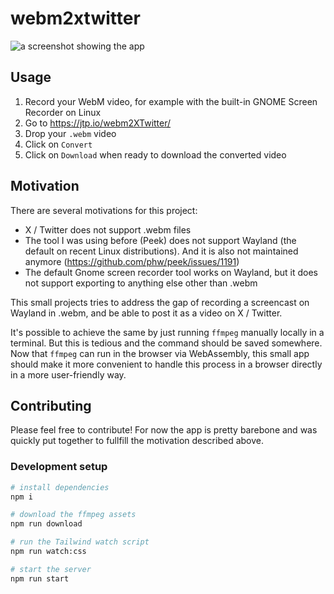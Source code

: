 # webm2xtwitter

![a screenshot showing the app](https://github.com/jtpio/webm2XTwitter/assets/591645/944d7a6a-d665-4e54-b957-66bf189729c4)

## Usage

1. Record your WebM video, for example with the built-in GNOME Screen Recorder on Linux
2. Go to https://jtp.io/webm2XTwitter/
3. Drop your `.webm` video
4. Click on `Convert`
5. Click on `Download` when ready to download the converted video

## Motivation

There are several motivations for this project:

- X / Twitter does not support .webm files
- The tool I was using before (Peek) does not support Wayland (the default on recent Linux distributions). And it is also not maintained anymore (https://github.com/phw/peek/issues/1191)
- The default Gnome screen recorder tool works on Wayland, but it does not support exporting to anything else other than .webm

This small projects tries to address the gap of recording a screencast on Wayland in .webm, and be able to post it as a video on X / Twitter.

It's possible to achieve the same by just running `ffmpeg` manually locally in a terminal. But this is tedious and the command should be saved somewhere. Now that `ffmpeg` can run in the browser via WebAssembly, this small app should make it more convenient to handle this process in a browser directly in a more user-friendly way.


## Contributing

Please feel free to contribute! For now the app is pretty barebone and was quickly put together to fullfill the motivation described above.

### Development setup

```bash
# install dependencies
npm i

# download the ffmpeg assets
npm run download

# run the Tailwind watch script
npm run watch:css

# start the server
npm run start
```
